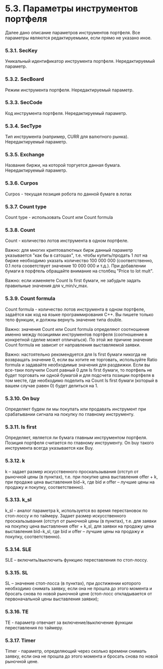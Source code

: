 # 5.3. Параметры инструментов портфеля

Далее дано описание параметров инструментов портфеля. Все параметры являются редактируемыми, если прямо не указано иное.



### 5.3.1. SecKey

Уникальный идентификатор инструмента портфеля. Нередактируемый параметр.



### 5.3.2. SecBoard

Режим инструмента портфеля. Нередактируемый параметр.



### 5.3.3. SecCode

Код инструмента портфеля. Нередактируемый параметр.



### 5.3.4. SecType

Тип инструмента (например, CURR для валютного рынка). Нередактируемый параметр.



### 5.3.5. Exchange

Название биржи, на которой торгуется данная бумага. Нередактируемый параметр.



### 5.3.6. Curpos

Curpos - текущая позиция робота по данной бумаге в лотах



### 5.3.7. Count type

Count type - использовать Count или Count formula



### 5.3.8. Count

Count - количество лотов инструмента в одном портфеле.

Важно: для многих криптовалютных бирж данный параметр указывается "как бы в сатошах", т.е. чтобы купить/продать 1 лот на бирже необходимо указать количество 100 000 000 (соответственно, 0.1 лота сооветствует значение 10 000 000 и т.д.). При добавлении бумаги в порфтель обращайте внимание на столбец "Price to lot mult".

Важно: если изменяете Count Is first бумаги, не забудьте задать правильные значения для v_min/v_max.



### 5.3.9. Count formula

Count formula - количество лотов инструмента в одном портфеле, задаётся как код на языке программирования C++. Вы пишете только тело функции, и должны вернуть значение типа double.

Важно: значения Count или Count formula определяют соотношение именно между позициями инструментов портфеля (соотношение в конкретной сделке может отличаться). По этой же причине значение Count formula не зависит от направления выставляемой заявки.

Важно: настоятельно рекомендуется для Is first бумаги никогда не возвращать значение 0, если вы хотите не торговать, используйте Ratio formula и задавайте необходимые значения для раздвижки. Если вы все-таки получили Count равный 0 для Is first бумаги, то портфель не будет торговать ни одной бумагой и для подсчета позиции портфеля в том месте, где необходимо поделить на Count Is first бумаги (который в вашем случае равен 0) будет делиться на 1.



### 5.3.10. On buy

Определяет будем ли мы покупать или продавать инструмент при срабатывании сигнала на покупку по главному инструменту.



### 5.3.11. Is first

Определяет, является ли бумага главным инструментом портфеля. Позиция портфеля считается по главному инструменту. On buy такого инструмента всегда указывается как Buy.



### 5.3.12. k

k – задает размер искусственного проскальзывания (отступ от рыночной цены (в пунктах), т.е. при покупке цена выставления offer + k, при продаже цена выставления bid−k, где bid и offer – лучшие цены на продажу и покупку, соответственно).



### 5.3.13. k_sl

k_sl - аналог параметра k, используется во время перестановок по стоп-лоссу и по таймеру. Задает размер искусственного проскальзывания (отступ от рыночной цены (в пунктах), т.е. для заявки на покупку цена выставления offer + k_sl, для заявки на продажу цена выставления bid−k_sl, где bid и offer – лучшие цены на продажу и покупку, соответственно).



### 5.3.14. SLE

SLE – включить/выключить функцию переставления по стоп-лоссу.



### 5.3.15. SL

SL – значение стоп-лосса (в пунктах), при достижении которого необходимо снимать заявку, если она не прошла до этого момента и бросать снова по новой рыночной цене (стоп-лосс откладывается от первоначальной цены выставления заявки);



### 5.3.16. TE

TE - параметр отвечает за включение/выключение функции переставления по таймеру.



### 5.3.17. Timer

Timer - параметр, определяющий через сколько времени снимать заявку, если она не прошла до этого момента и бросать снова по новой рыночной цене.


